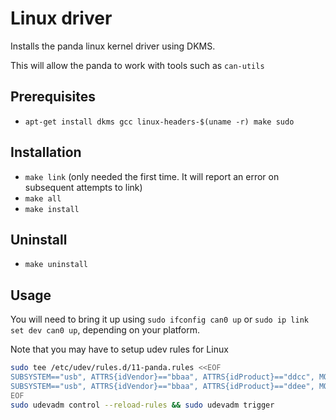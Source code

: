 # Linux driver
Installs the panda linux kernel driver using DKMS.

This will allow the panda to work with tools such as `can-utils`

## Prerequisites
 - `apt-get install dkms gcc linux-headers-$(uname -r) make sudo`

## Installation
 - `make link` (only needed the first time. It will report an error on subsequent attempts to link)
 - `make all`
 - `make install`

## Uninstall
 - `make uninstall`

## Usage

You will need to bring it up using `sudo ifconfig can0 up` or
`sudo ip link set dev can0 up`, depending on your platform.

Note that you may have to setup udev rules for Linux
``` bash
sudo tee /etc/udev/rules.d/11-panda.rules <<EOF
SUBSYSTEM=="usb", ATTRS{idVendor}=="bbaa", ATTRS{idProduct}=="ddcc", MODE="0666"
SUBSYSTEM=="usb", ATTRS{idVendor}=="bbaa", ATTRS{idProduct}=="ddee", MODE="0666"
EOF
sudo udevadm control --reload-rules && sudo udevadm trigger
```
